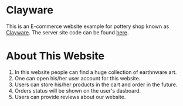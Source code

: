 # Clayware

This is an E-commerce website example for pottery shop known as [Clayware](https://clayware-pottery-shop.web.app).
The server site code can be found [here](https://github.com/rinanasir/pottery-shop-server-site).

# About This Website
1. In this website people can find a huge collection of earthnware art.
2. One can open his/her user account for this website.
3. Users can store his/her products in the cart and order in the future.
4. Orders status will be shown on the user's dasboard.
5. Users can provide reviews about our website.
